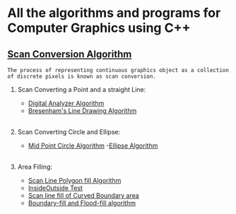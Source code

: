 # All the algorithms and programs for Computer Graphics using C++

## [Scan Conversion Algorithm](https://www.javatpoint.com/computer-graphics-scan-conversion-definition)

```The process of representing continuous graphics object as a collection of discrete pixels is known as scan conversion.```

1. Scan Converting a Point and a straight Line:

   - [Digital Analyzer Algorithm]()
   - [Bresenham's Line Drawing Algorithm]()
     <br><br>

2. Scan Converting Circle and Ellipse:
   - [Mid Point Circle Algorithm]() -[Ellipse Algorithm]()
     <br><br>

3. Area Filling:
   - [Scan Line Polygon fill Algorithm]()
   - [InsideOutside Test]()
   - [Scan line fill of Curved Boundary area]()
   - [Boundary-fill and Flood-fill algorithm]()
